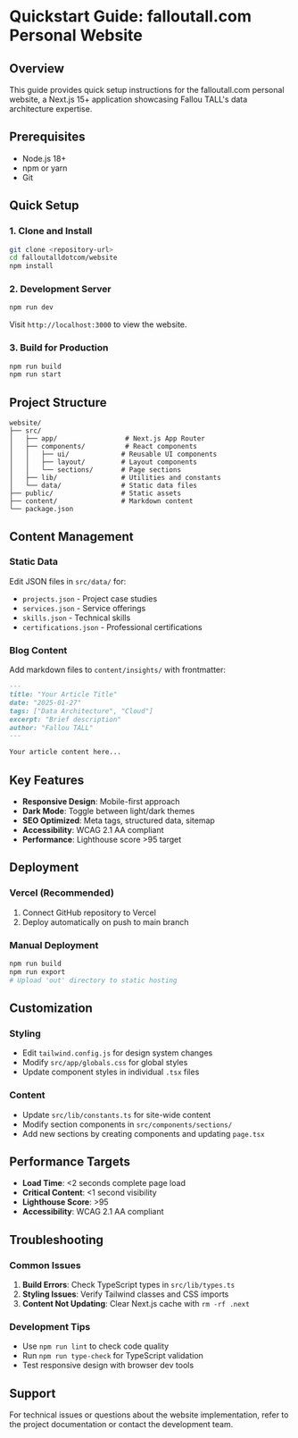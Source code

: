 # Quickstart Guide: falloutall.com Personal Website

## Overview

This guide provides quick setup instructions for the falloutall.com personal website, a Next.js 15+ application showcasing Fallou TALL's data architecture expertise.

## Prerequisites

- Node.js 18+ 
- npm or yarn
- Git

## Quick Setup

### 1. Clone and Install

```bash
git clone <repository-url>
cd falloutalldotcom/website
npm install
```

### 2. Development Server

```bash
npm run dev
```

Visit `http://localhost:3000` to view the website.

### 3. Build for Production

```bash
npm run build
npm run start
```

## Project Structure

```
website/
├── src/
│   ├── app/                 # Next.js App Router
│   ├── components/          # React components
│   │   ├── ui/             # Reusable UI components
│   │   ├── layout/         # Layout components
│   │   └── sections/       # Page sections
│   ├── lib/                # Utilities and constants
│   └── data/               # Static data files
├── public/                 # Static assets
├── content/                # Markdown content
└── package.json
```

## Content Management

### Static Data

Edit JSON files in `src/data/` for:
- `projects.json` - Project case studies
- `services.json` - Service offerings
- `skills.json` - Technical skills
- `certifications.json` - Professional certifications

### Blog Content

Add markdown files to `content/insights/` with frontmatter:

```markdown
---
title: "Your Article Title"
date: "2025-01-27"
tags: ["Data Architecture", "Cloud"]
excerpt: "Brief description"
author: "Fallou TALL"
---

Your article content here...
```

## Key Features

- **Responsive Design**: Mobile-first approach
- **Dark Mode**: Toggle between light/dark themes
- **SEO Optimized**: Meta tags, structured data, sitemap
- **Accessibility**: WCAG 2.1 AA compliant
- **Performance**: Lighthouse score >95 target

## Deployment

### Vercel (Recommended)

1. Connect GitHub repository to Vercel
2. Deploy automatically on push to main branch

### Manual Deployment

```bash
npm run build
npm run export
# Upload 'out' directory to static hosting
```

## Customization

### Styling

- Edit `tailwind.config.js` for design system changes
- Modify `src/app/globals.css` for global styles
- Update component styles in individual `.tsx` files

### Content

- Update `src/lib/constants.ts` for site-wide content
- Modify section components in `src/components/sections/`
- Add new sections by creating components and updating `page.tsx`

## Performance Targets

- **Load Time**: <2 seconds complete page load
- **Critical Content**: <1 second visibility
- **Lighthouse Score**: >95
- **Accessibility**: WCAG 2.1 AA compliant

## Troubleshooting

### Common Issues

1. **Build Errors**: Check TypeScript types in `src/lib/types.ts`
2. **Styling Issues**: Verify Tailwind classes and CSS imports
3. **Content Not Updating**: Clear Next.js cache with `rm -rf .next`

### Development Tips

- Use `npm run lint` to check code quality
- Run `npm run type-check` for TypeScript validation
- Test responsive design with browser dev tools

## Support

For technical issues or questions about the website implementation, refer to the project documentation or contact the development team.